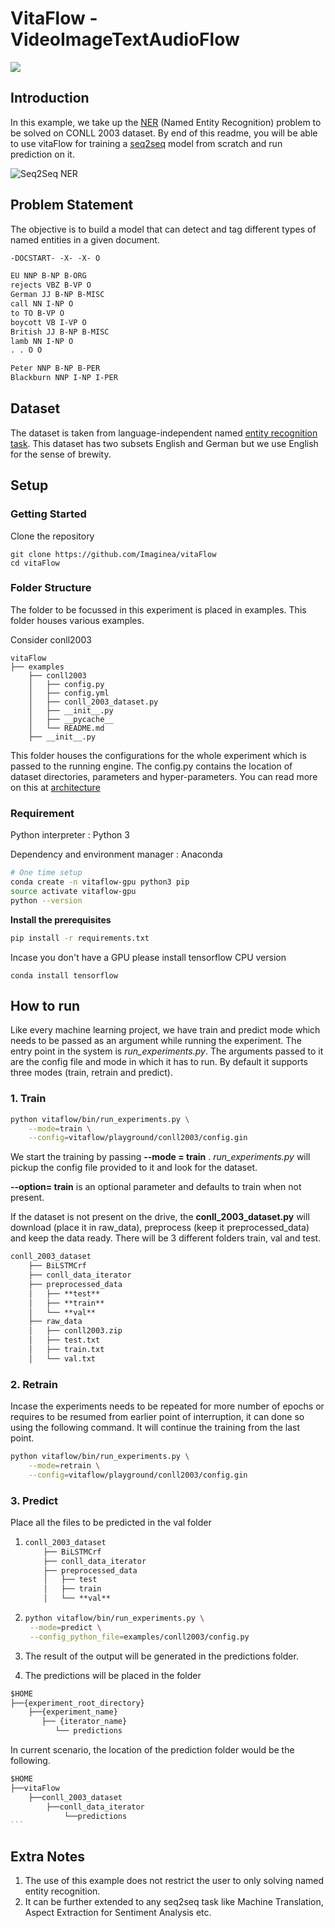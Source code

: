 # VitaFlow - VideoImageTextAudioFlow

 ![](../../vitaflow-icon.png)

<!-- TODO: please include spaces after all headings -->
<!-- TODO: please include a short summary -->
<!-- TODO: please include step to quickly create and run a sample study -->
<!-- TODO: please include (BEST USE CASES - NEW SECTION) sample cases where this tools can be used-->
<!-- TODO: Two level requirement.txt files, one for global and another is use case specific -->

## Introduction

In this example, we take up the [NER](https://en.wikipedia.org/wiki/Named-entity_recognition) (Named Entity Recognition) problem to be solved on CONLL 2003 dataset. By end of this readme, you will be able to use vitaFlow for training a [seq2seq](https://www.google.com/url?sa=t&rct=j&q=&esrc=s&source=web&cd=1&cad=rja&uact=8&ved=2ahUKEwi46dvqzqvfAhUVA3IKHQjyALgQFjAAegQICBAB&url=https%3A%2F%2Fgoogle.github.io%2Fseq2seq%2F&usg=AOvVaw0u7lKNTuRYZChT9y_lBmVW) model from scratch and run prediction on it. 

![Seq2Seq NER](https://www.depends-on-the-definition.com/wp-content/uploads/2017/10/many_to_many-945x489.png)

 



## Problem Statement

The objective is to build a model that can detect and tag different types of named entities in a given document.

```reStructuredText
-DOCSTART- -X- -X- O

EU NNP B-NP B-ORG
rejects VBZ B-VP O
German JJ B-NP B-MISC
call NN I-NP O
to TO B-VP O
boycott VB I-VP O
British JJ B-NP B-MISC
lamb NN I-NP O
. . O O

Peter NNP B-NP B-PER
Blackburn NNP I-NP I-PER
```



## Dataset

The dataset is taken from language-independent named [entity recognition task](https://www.clips.uantwerpen.be/conll2003/ner/). This dataset has two subsets English and German but we use English for the sense of brewity. 

## Setup

### Getting Started

Clone the repository 

```
git clone https://github.com/Imaginea/vitaFlow
cd vitaFlow
```

### Folder Structure

The folder to be focussed in this experiment is placed in examples. This folder houses various examples.

Consider conll2003 

<!-- TODO: please use unix `tree` tool -->

```
vitaFlow
├── examples
    ├── conll2003
    │   ├── config.py
    │   ├── config.yml
    │   ├── conll_2003_dataset.py
    │   ├── __init__.py
    │   ├── __pycache__
    │   └── README.md
	├── __init__.py

```

This folder houses the configurations for the whole experiment which is passed to the running engine.
The config.py contains the location of  dataset directories, parameters and hyper-parameters. 
You can read more on this at [architecture]()

### Requirement

Python interpreter : Python 3  

Dependency and environment manager : Anaconda

```bash 
# One time setup
conda create -n vitaflow-gpu python3 pip 
source activate vitaflow-gpu
python --version
```

__Install the prerequisites__

```bash
pip install -r requirements.txt
```

Incase you don't have a GPU please install tensorflow CPU version

```
conda install tensorflow
```

## How to run

Like every machine learning project, we have train and predict mode which needs to be passed as an argument while running the experiment.
The entry point in the system is *run_experiments.py*. The arguments passed to it are the config file and mode in which it has to run. By default it supports three modes (train, retrain and predict).

### 1. Train

```bash
python vitaflow/bin/run_experiments.py \
	--mode=train \
	--config=vitaflow/playground/conll2003/config.gin
```

We start the training by passing **--mode = train** . *run_experiments.py* will pickup the config file provided to it  and look for the dataset. 

**--option= train** is an optional parameter and defaults to train when not present.

If the dataset is not present on the drive, the **conll_2003_dataset.py** will download (place it in raw_data), preprocess (keep it preprocessed_data) and keep the data ready. There will be 3 different folders train, val and test.
<!-- TODO: please use unix `tree` tool -->

```reStructuredText
conll_2003_dataset
    ├── BiLSTMCrf    
    ├── conll_data_iterator
    ├── preprocessed_data
    │   ├── **test**
    │   ├── **train**
    │   └── **val**
    ├── raw_data
    │   ├── conll2003.zip
    │   ├── test.txt
    │   ├── train.txt
    │   └── val.txt

```

### 2. Retrain

Incase the experiments needs to be repeated for more number of epochs or requires to be resumed from earlier point of interruption, it can done so using the following command. It will continue the training from the last point.

```bash
python vitaflow/bin/run_experiments.py \
	--mode=retrain \
	--config=vitaflow/playground/conll2003/config.gin 
```

### 3. Predict

<!-- TODO: Tree -->

Place all the files to be predicted in the val folder 

1. ```reStructuredText
   conll_2003_dataset
       ├── BiLSTMCrf    
       ├── conll_data_iterator
       ├── preprocessed_data
       │   ├── test
       │   ├── train
       │   └── **val**
   ```

2. ```bash
   python vitaflow/bin/run_experiments.py \
   	--mode=predict \
   	--config_python_file=examples/conll2003/config.py 	
   ```

3. The result of the output will be generated in the predictions folder.

4. The predictions will be placed in the folder



<!-- TODO: Tree -->

```reStructuredText
$HOME
├──{experiment_root_directory}
    ├──{experiment_name}
       ├── {iterator_name}
          └── predictions
```



In current scenario, the location of the prediction folder would be the following.



```reStructuredText
$HOME
├──vitaFlow
    ├──conll_2003_dataset
        ├──conll_data_iterator
            └──predictions
​```
```



## Extra Notes

1.  The use of this example does not restrict the user to only solving named entity recognition.
2. It can be further extended to any seq2seq task like Machine Translation, Aspect Extraction for Sentiment Analysis etc. 

<!-- TODO: New file - contribution.md -->
<!-- TODO: New file - relases.md -->

<!-- TODO: New file - QuickStart.md - FUTURE -->
<!-- TODO: New file - FirstExample.md - FUTURE -->
